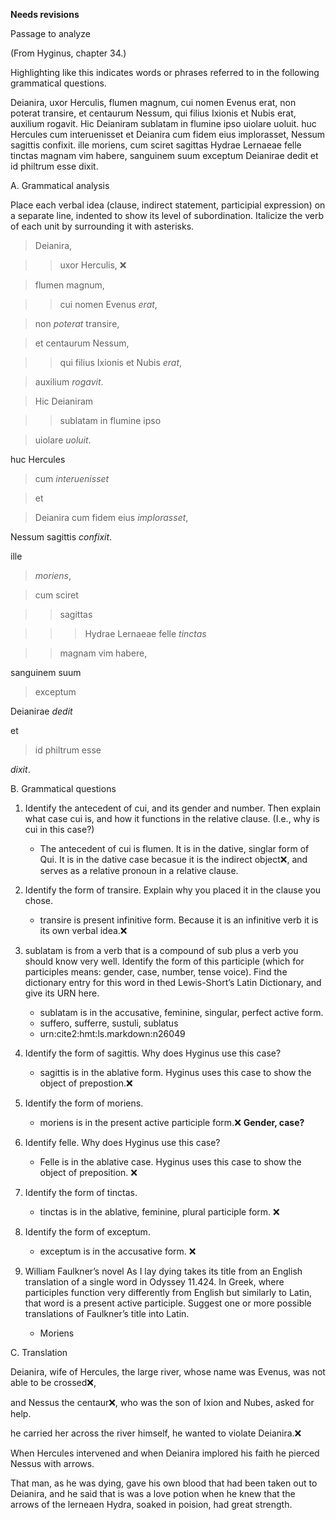 **Needs revisions**

Passage to analyze

(From Hyginus, chapter 34.)

Highlighting like this indicates words or phrases referred to in the following grammatical questions.

Deianira, uxor Herculis, flumen magnum, cui nomen Evenus erat, non poterat transire, et centaurum Nessum, qui filius Ixionis et Nubis erat, auxilium rogavit. Hic Deianiram sublatam in flumine ipso uiolare uoluit. huc Hercules cum interuenisset et Deianira cum fidem eius implorasset, Nessum sagittis confixit.
ille moriens, cum sciret sagittas Hydrae Lernaeae felle tinctas magnam vim habere, sanguinem suum exceptum Deianirae dedit et id philtrum esse dixit.

A. Grammatical analysis

Place each verbal idea (clause, indirect statement, participial expression) on a separate line, indented to show its level of subordination. Italicize the verb of each unit by surrounding it with asterisks.

> Deianira, 

>> uxor Herculis,  ❌

> flumen magnum,  

>> cui nomen Evenus *erat*,

> non *poterat* transire, 

> et centaurum Nessum, 

>> qui filius Ixionis et Nubis *erat*, 

> auxilium *rogavit*.

> Hic Deianiram 

>> sublatam in flumine ipso 

> uiolare *uoluit*.

huc Hercules 

> cum *interuenisset* 

> et

> Deianira cum fidem eius *implorasset*,

Nessum sagittis *confixit*.

ille 

> *moriens*, 

> cum sciret 

>> sagittas 

>>> Hydrae Lernaeae felle *tinctas* 

>> magnam vim habere,

sanguinem suum 

> exceptum 

Deianirae *dedit* 

et

> id philtrum esse

*dixit*.


B. Grammatical questions

1. Identify the antecedent of cui, and its gender and number. Then explain what case cui is, and how it functions in the relative clause. (I.e., why is cui in this case?)
    - The antecedent of cui is flumen. It is in the dative, singlar form of Qui. It is in the dative case becasue it is the indirect object❌, and serves as a relative pronoun in a relative clause. 

1. Identify the form of transire. Explain why you placed it in the clause you chose.
    - transire is present infinitive form. Because it is an infinitive verb it is its own verbal idea.❌
    
1. sublatam is from a verb that is a compound of sub plus a verb you should know very well. Identify the form of this participle (which for participles means: gender, case, number, tense voice). Find the dictionary entry for this word in thed Lewis-Short’s Latin Dictionary, and give its URN here.
    - sublatam is in the accusative, feminine, singular, perfect active form. 
    - suffero, sufferre, sustuli, sublatus
    - urn:cite2:hmt:ls.markdown:n26049

1. Identify the form of sagittis. Why does Hyginus use this case?
    - sagittis is in the ablative form. Hyginus uses this case to show the object of prepostion.❌ 

1. Identify the form of moriens.
    - moriens is in the present active participle form.❌ **Gender, case?**
     
1. Identify felle. Why does Hyginus use this case?
    - Felle is in the ablative case. Hyginus uses this case to show the object of preposition. ❌ 

1. Identify the form of tinctas.
    - tinctas is in the ablative, feminine, plural participle form. ❌

1. Identify the form of exceptum.
    - exceptum is in the accusative form. ❌

1. William Faulkner’s novel As I lay dying takes its title from an English translation of a single word in Odyssey 11.424. In Greek, where participles function very differently from English but similarly to Latin, that word is a present active participle. Suggest one or more possible translations of Faulkner’s title into Latin.
    - Moriens 
    
C. Translation 

Deianira, wife of Hercules, the large river, whose name was Evenus, was not able to be crossed❌, 

and Nessus the centaur❌, who was the son of Ixion and Nubes, asked for help. 

he carried her across the river himself, he wanted to violate Deianira.❌

When Hercules intervened and when Deianira implored his faith he pierced Nessus with arrows.

That man, as he was dying, gave his own blood that had been taken out to Deianira, and he said that is was a love potion when he knew that the arrows of the lerneaen Hydra, soaked in poision, had great strength. 
